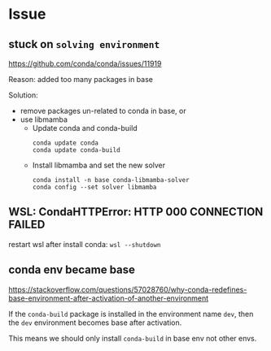 # Issue

## stuck on `solving environment`
https://github.com/conda/conda/issues/11919

Reason: added too many packages in base

Solution:
- remove packages un-related to conda in base, or
- use libmamba
  - Update conda and conda-build
    ```
    conda update conda
    conda update conda-build
    ```
  - Install libmamba and set the new solver
    ```
    conda install -n base conda-libmamba-solver
    conda config --set solver libmamba
    ```

## WSL: CondaHTTPError: HTTP 000 CONNECTION FAILED
restart wsl after install conda: `wsl --shutdown`

## conda env became base
https://stackoverflow.com/questions/57028760/why-conda-redefines-base-environment-after-activation-of-another-environment

If the `conda-build` package is installed in the environment name `dev`, then the `dev` environment becomes base after activation.

This means we should only install `conda-build` in base env not other envs.
